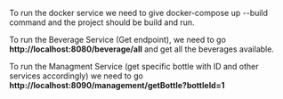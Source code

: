 To run the docker service we need to give docker-compose up --build command and the project should be build and run.

To run the Beverage Service (Get endpoint), we need to go **http://localhost:8080/beverage/all**
and get all the beverages available.

To run the Managment Service (get specific bottle with ID and other services accordingly)  we need to go **http://localhost:8090/management/getBottle?bottleId=1**
